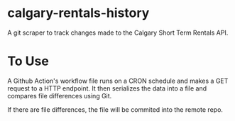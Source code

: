# calgary-rentals-history

A git scraper to track changes made to the Calgary Short Term Rentals API.

# To Use

A Github Action's workflow file runs on a CRON schedule and makes a GET request to a HTTP endpoint. It then serializes the data into a file and compares file differences using Git.

If there are file differences, the file will be commited into the remote repo.
